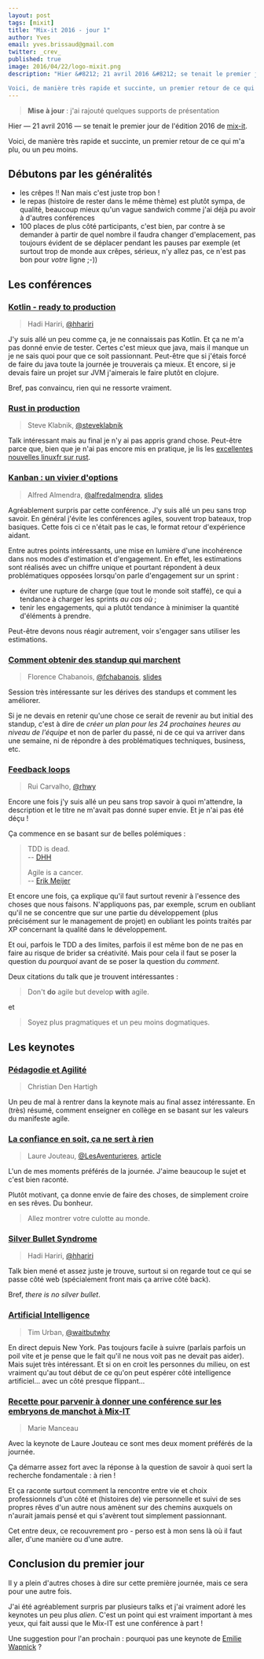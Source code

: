 ```yaml
---
layout: post
tags: [mixit]
title: "Mix-it 2016 - jour 1"
author: Yves
email: yves.brissaud@gmail.com
twitter: _crev_
published: true
image: 2016/04/22/logo-mixit.png
description: "Hier &#8212; 21 avril 2016 &#8212; se tenait le premier jour de l'édition 2016 de mix-it.

Voici, de manière très rapide et succinte, un premier retour de ce qui m'a plu, ou un peu moins."
---
```


> **Mise à jour** : j'ai rajouté quelques supports de présentation

Hier &#8212; 21 avril 2016 &#8212; se tenait le premier jour de l'édition 2016 de [mix-it][].

Voici, de manière très rapide et succinte, un premier retour de ce qui m'a plu, ou un peu moins.

## Débutons par les généralités

- les crêpes !! Nan mais c'est juste trop bon !
- le repas (histoire de rester dans le même thème) est plutôt sympa, de qualité, beaucoup mieux qu'un vague sandwich comme j'ai déjà pu avoir à d'autres conférences
- 100 places de plus côté participants, c'est bien, par contre à se demander à partir de quel nombre il faudra changer d'emplacement, pas toujours évident de se déplacer pendant les pauses par exemple (et surtout trop de monde aux crêpes, sérieux, n'y allez pas, ce n'est pas bon pour _votre_ ligne ;-))

## Les conférences

### [Kotlin - ready to production](https://www.mix-it.fr/session/3272/)

> Hadi Hariri, [@hhariri](https://twitter.com/hhariri)

J'y suis allé un peu comme ça, je ne connaissais pas Kotlin. Et ça ne m'a pas donné envie de tester. Certes c'est mieux que java, mais il manque un je ne sais quoi pour que ce soit passionnant. Peut-être que si j'étais forcé de faire du java toute la journée je trouverais ça mieux. Et encore, si je devais faire un projet sur JVM j'aimerais le faire plutôt en clojure.

Bref, pas convaincu, rien qui ne ressorte vraiment.

### [Rust in production](https://www.mix-it.fr/session/3022/)

> Steve Klabnik, [@steveklabnik](https://twitter.com/steveklabnik)

Talk intéressant mais au final je n'y ai pas appris grand chose. Peut-être parce que, bien que je n'ai pas encore mis en pratique, je lis les [excellentes nouvelles linuxfr sur rust](https://linuxfr.org/tags/rust/public).

### [Kanban : un vivier d'options](https://www.mix-it.fr/session/2972/)

> Alfred Almendra, [@alfredalmendra](https://twitter.com/alfredalmendra), [slides](https://docs.google.com/presentation/d/1KfZGnOgoo84mrxFR0ZR_VulFIgNSfFbQyVBhBmyT-qo/edit)

Agréablement surpris par cette conférence. J'y suis allé un peu sans trop savoir. En général j'évite les conférences agiles, souvent trop bateaux, trop basiques. Cette fois ci ce n'était pas le cas, le format retour d'expérience aidant.

Entre autres points intéressants, une mise en lumière d'une incohérence dans nos modes d'estimation et d'engagement. En effet, les estimations sont réalisés avec un chiffre unique et pourtant répondent à deux problématiques opposées lorsqu'on parle d'engagement sur un sprint :

- éviter une rupture de charge (que tout le monde soit staffé), ce qui a tendance à charger les sprints _au cas où_ ;
- tenir les engagements, qui a plutôt tendance à minimiser la quantité d'éléments à prendre.

Peut-être devons nous réagir autrement, voir s'engager sans utiliser les estimations.

### [Comment obtenir des standup qui marchent](https://www.mix-it.fr/session/3122/)

> Florence Chabanois, [@fchabanois](https://twitter.com/fchabanois), [slides](fr.slideshare.net/foucha/comment-obtenir-des-standup-qui-marchent)

Session très intéressante sur les dérives des standups et comment les améliorer.

Si je ne devais en retenir qu'une chose ce serait de revenir au but initial des standup, c'est à dire de _créer un plan pour les 24 prochaines heures au niveau de l'équipe_ et non de parler du passé, ni de ce qui va arriver dans une semaine, ni de répondre à des problématiques techniques, business, etc.

### [Feedback loops](https://www.mix-it.fr/session/3012/)

> Rui Carvalho, [@rhwy](http://twitter.com/rhwy)

Encore une fois j'y suis allé un peu sans trop savoir à quoi m'attendre, la description et le titre ne m'avait pas donné super envie. Et je n'ai pas été déçu !

Ça commence en se basant sur de belles polémiques :

> TDD is dead.  
> -- [DHH](http://david.heinemeierhansson.com/2014/tdd-is-dead-long-live-testing.html)
> 
> 
> Agile is a cancer.  
> -- [Erik Meijer](http://www.theregister.co.uk/2015/01/08/erik_meijer_agile_is_a_cancer_we_have_to_eliminate_from_the_industry/)

Et encore une fois, ça explique qu'il faut surtout revenir à l'essence des choses que nous faisons. N'appliquons pas, par exemple, scrum en oubliant qu'il ne se concentre que sur une partie du développement (plus précisément sur le management de projet) en oubliant les points traités par XP concernant la qualité dans le développement.

Et oui, parfois le TDD a des limites, parfois il est même bon de ne pas en faire au risque de brider sa créativité. Mais pour cela il faut se poser la question du _pourquoi_ avant de se poser la question du _comment_.

Deux citations du talk que je trouvent intéressantes :

> Don't **do** agile but develop **with** agile.

et

> Soyez plus pragmatiques et un peu moins dogmatiques.

## Les keynotes

### [Pédagodie et Agilité](https://www.mix-it.fr/session/2902/)

> Christian Den Hartigh

Un peu de mal à rentrer dans la keynote mais au final assez intéressante. En (très) résumé, comment enseigner en collège en se basant sur les valeurs du manifeste agile.

### [La confiance en soit, ça ne sert à rien](https://www.mix-it.fr/session/3352/)

> Laure Jouteau, [@LesAventurieres](https://twitter.com/lesaventurieres), [article](http://www.lesaventurieres.com/2016/04/22/la-confiance-en-soi-ca-ne-sert-a-rien/)

L'un de mes moments préférés de la journée. J'aime beaucoup le sujet et c'est bien raconté.

Plutôt motivant, ça donne envie de faire des choses, de simplement croire en ses rêves. Du bonheur.

> Allez montrer votre culotte au monde.

### [Silver Bullet Syndrome](https://www.mix-it.fr/session/3262/)

> Hadi Hariri, [@hhariri](https://twitter.com/hhariri)

Talk bien mené et assez juste je trouve, surtout si on regarde tout ce qui se passe côté web (spécialement front mais ça arrive côté back).

Bref, _there is no silver bullet_.

### [Artificial Intelligence](https://www.mix-it.fr/session/3602/)

> Tim Urban, [@waitbutwhy](https://twitter.com/waitbutwhy)

En direct depuis New York. Pas toujours facile à suivre (parlais parfois un poil vite et je pense que le fait qu'il ne nous voit pas ne devait pas aider). Mais sujet très intéressant. Et si on en croit les personnes du milieu, on est vraiment qu'au tout début de ce qu'on peut espérer côté intelligence artificiel… avec un côté presque flippant…

### [Recette pour parvenir à donner une conférence sur les embryons de manchot à Mix-IT](https://www.mix-it.fr/session/3562/)

> Marie Manceau

Avec la keynote de Laure Jouteau ce sont mes deux moment préférés de la journée.

Ça démarre assez fort avec la réponse à la question de savoir à quoi sert la recherche fondamentale : à rien !

Et ça raconte surtout comment la rencontre entre vie et choix professionnels d'un côté et (histoires de) vie personnelle et suivi de ses propres rêves d'un autre nous amènent sur des chemins auxquels on n'aurait jamais pensé et qui s'avèrent tout simplement passionnant. 

Cet entre deux, ce recouvrement pro - perso est à mon sens là où il faut aller, d'une manière ou d'une autre.

## Conclusion du premier jour

Il y a plein d'autres choses à dire sur cette première journée, mais ce sera pour une autre fois.

J'ai été agréablement surpris par plusieurs talks et j'ai vraiment adoré les keynotes un peu plus _alien_. C'est un point qui est vraiment important à mes yeux, qui fait aussi que le Mix-IT est une conférence à part !

Une suggestion pour l'an prochain : pourquoi pas une keynote de [Emilie Wapnick](/2016/04/04/multi-potentialistes.html) ?

[mix-it]: https://www.mix-it.fr/
